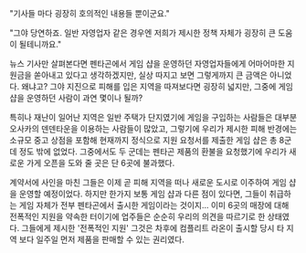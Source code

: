 "기사들 마다 굉장히 호의적인 내용들 뿐이군요." 

"그야 당연하죠. 일반 자영업자 같은 경우엔 저희가 제시한 정책 자체가 굉장히 큰 도움이 될테니까요." 

뉴스 기사만 살펴본다면 펜타곤에서 게임 샵을 운영하던 자영업자들에게 어마어마한 지원금을 쏟아내고 있다고 생각하겠지만, 실상 따지고 보면 그렇게까지 큰 금액은 아니었다. 
왜냐고? 그야 지진으로 피해를 입은 지역을 따져보다면 굉장히 넓지만, 그중에 게임 샵을 운영하던 사람이 과연 몇이나 될까? 

특히나 재난이 일어난 지역은 일반 주택가 단지였기에 게임을 구입하는 사람들은 대부분 오사카의 덴덴타운을 이용하는 사람들이 많았고, 그렇기에 우리가 제시한 피해 반경에는 소규모 중고 상점을 포함해 현재까지 정식으로 지원 요청서를 제출한 게임 샵은 총 8군데 정도 밖에 없었다. 
그중에서도 두 군데는 펜타곤 제품의 환불을 요청했기에 우리가 새로운 가게 오픈을 도와 줄 곳은 단 6곳에 불과했다. 

계약서에 사인을 마친 그들은 이제 곧 피해 지역을 떠나 새로운 도시로 이주하여 게임 샵을 운영할 예정이었다. 하지만 한가지 보통 게임 샵과 다른 점이 있다면, 그들이 취급하는 게임 자체가 전부 펜타곤에서 출시한 게임이라는 것이지... 
이미 6곳의 매장에 대해 전폭적인 지원을 약속한 터이기에 업주들은 순순히 우리의 의견을 따르기로 한 상태였다. 
그들에게 제시한 '전폭적인 지원' 그것은 차후에 컴플리트 라온이 출시할 당시 타 지역 보다 일주일 먼저 제품을 판매할 수 있는 권리였다. 